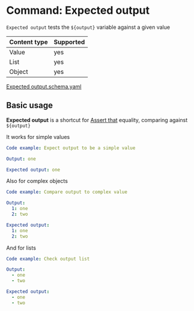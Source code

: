# Command: Expected output

`Expected output` tests the `${output}` variable against a given value

| Content type | Supported |
|--------------|-----------|
| Value        | yes       |
| List         | yes       |
| Object       | yes       |

[Expected output.schema.yaml](schema/Expected%20output.schema.yaml)

## Basic usage

**Expected output** is a shortcut for [Assert that](Assert%20that.spec.md#object-equals) equality, comparing against
`${output}`

It works for simple values

```yaml specscript
Code example: Expect output to be a simple value

Output: one

Expected output: one
```

Also for complex objects

```yaml specscript
Code example: Compare output to complex value

Output:
  1: one
  2: two

Expected output:
  1: one
  2: two
```

And for lists

```yaml specscript
Code example: Check output list

Output:
  - one
  - two

Expected output:
  - one
  - two
```
